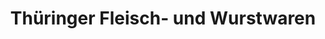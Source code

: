 ---
title: "Thüringer Fleisch- und Wurstwaren"
url: /rossleben-wiehe/thueringer-fleisch-und-wurstwaren-bahnhofstrasse/
shop: Metzgerei
---